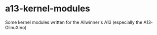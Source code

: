 a13-kernel-modules
==================

Some kernel modules written for the Allwinner's A13 (especially the A13-OlinuXino)
